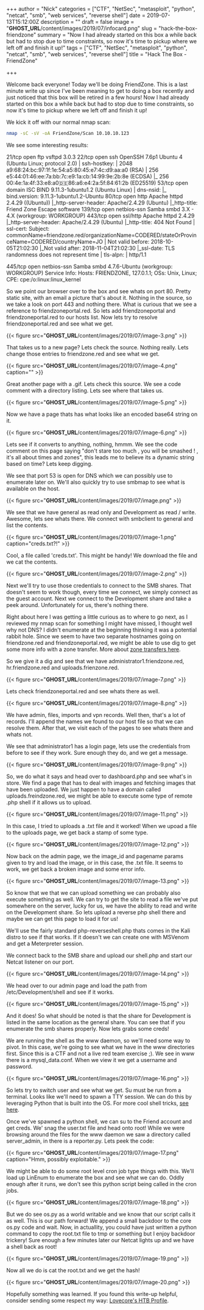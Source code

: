 +++
author = "Nick"
categories = ["CTF", "NetSec", "metasploit", "python", "netcat", "smb", "web services", "reverse shell"]
date = 2019-07-13T15:12:00Z
description = ""
draft = false
image = "__GHOST_URL__/content/images/2019/07/infocard.png"
slug = "hack-the-box-friendzone"
summary = "Now I had already started on this box a while back but had to stop due to time constraints, so now it's time to pickup where we left off and finish it up!"
tags = ["CTF", "NetSec", "metasploit", "python", "netcat", "smb", "web services", "reverse shell"]
title = "Hack The Box - FriendZone"

+++


Welcome back everyone! Today we'll be doing FriendZone. This is a last minute write up since I've been meaning to get to doing a box recently and just noticed that this box will be retired in a few hours! Now I had already started on this box a while back but had to stop due to time constraints, so now it's time to pickup where we left off and finish it up!

We kick it off with our normal nmap scan:

```bash
nmap -sC -sV -oA FriendZone/Scan 10.10.10.123
```

We see some interesting results:

21/tcp  open  ftp         vsftpd 3.0.3
22/tcp  open  ssh         OpenSSH 7.6p1 Ubuntu 4 (Ubuntu Linux; protocol 2.0)
| ssh-hostkey: 
|   2048 a9:68:24:bc:97:1f:1e:54:a5:80:45:e7:4c:d9:aa:a0 (RSA)
|   256 e5:44:01:46:ee:7a:bb:7c:e9:1a:cb:14:99:9e:2b:8e (ECDSA)
|_  256 00:4e:1a:4f:33:e8:a0:de:86:a6:e4:2a:5f:84:61:2b (ED25519)
53/tcp  open  domain      ISC BIND 9.11.3-1ubuntu1.2 (Ubuntu Linux)
| dns-nsid: 
|_  bind.version: 9.11.3-1ubuntu1.2-Ubuntu
80/tcp  open  http        Apache httpd 2.4.29 ((Ubuntu))
|_http-server-header: Apache/2.4.29 (Ubuntu)
|_http-title: Friend Zone Escape software
139/tcp open  netbios-ssn Samba smbd 3.X - 4.X (workgroup: WORKGROUP)
443/tcp open  ssl/http    Apache httpd 2.4.29
|_http-server-header: Apache/2.4.29 (Ubuntu)
|_http-title: 404 Not Found
| ssl-cert: Subject: commonName=friendzone.red/organizationName=CODERED/stateOrProvinceName=CODERED/countryName=JO
| Not valid before: 2018-10-05T21:02:30
|_Not valid after:  2018-11-04T21:02:30
|_ssl-date: TLS randomness does not represent time
| tls-alpn: 
|   http/1.1

445/tcp open  netbios-ssn Samba smbd 4.7.6-Ubuntu (workgroup: WORKGROUP)
Service Info: Hosts: FRIENDZONE, 127.0.1.1; OSs: Unix, Linux; CPE: cpe:/o:linux:linux_kernel

So we point our browser over to the box and see whats on port 80. Pretty static site, with an email a picture that's about it. Nothing in the source, so we take a look on port 443 and nothing there. What is curious that we see a reference to friendzoneportal.red. So lets add friendzoneportal and friendzoneportal.red to our hosts list. Now lets try to resolve friendzoneportal.red and see what we get.

{{< figure src="__GHOST_URL__/content/images/2019/07/image-3.png" >}}

That takes us to a new page? Lets check the source. Nothing really. Lets change those entries to friendzone.red and see what we get.

{{< figure src="__GHOST_URL__/content/images/2019/07/image-4.png" caption="" >}}

Great another page with a .gif. Lets check this source. We see a code comment with a directory listing. Lets see where that takes us.

{{< figure src="__GHOST_URL__/content/images/2019/07/image-5.png" >}}

Now we have a page thats has what looks like an encoded base64 string on it.

{{< figure src="__GHOST_URL__/content/images/2019/07/image-6.png" >}}

Lets see if it converts to anything, nothing, hmmm. We see the code comment on this page saying "don't stare too much , you will be smashed ! , it's all about times and zones", this leads me to believe its a dynamic string based on time? Lets keep digging.

We see that port 53 is open for DNS which we can possibly use to enumerate later on. We'll also quickly try to use smbmap to see what is available on the host.

{{< figure src="__GHOST_URL__/content/images/2019/07/image.png" >}}

We see that we have general as read only and Development as read / write. Awesome, lets see whats there. We connect with smbclient to general and list the contents.

{{< figure src="__GHOST_URL__/content/images/2019/07/image-1.png" caption="creds.txt?!" >}}

Cool, a file called 'creds.txt'. This might be handy! We download the file and we cat the contents.

{{< figure src="__GHOST_URL__/content/images/2019/07/image-2.png" >}}

Next we'll try to use those credentials to connect to the SMB shares. That doesn't seem to work though, every time we connect, we simply connect as the guest account. Next we connect to the Development share and take a peek around. Unfortunately for us, there's nothing there.

Right about here I was getting a little curious as to where to go next, as I reviewed my nmap scan for something I might have missed, I thought well why not DNS? I didn't enumerate at the beginning thinking it was a potential rabbit hole. Since we seem to have two separate hostnames going on friendzone.red and friendzoneportal.red, we might be able to use dig to get some more info with a zone transfer. More about [zone transfers here](https://digi.ninja/projects/zonetransferme.php).

So we give it a dig and see that we have administrator1.friendzone.red, hr.friendzone.red and uploads.frienzone.red.

{{< figure src="__GHOST_URL__/content/images/2019/07/image-7.png" >}}

Lets check friendzoneportal.red and see whats there as well.

{{< figure src="__GHOST_URL__/content/images/2019/07/image-8.png" >}}

We have admin, files, imports and vpn records. Well then, that's a lot of records. I'll append the names we found to our host file so that we can resolve them. After that, we visit each of the pages to see whats there and whats not.

We see that administrator1 has a login page, lets use the credentials from before to see if they work. Sure enough they do, and we get a message.

{{< figure src="__GHOST_URL__/content/images/2019/07/image-9.png" >}}

So, we do what it says and head over to dashboard.php and see what's in store. We find a page that has to deal with images and fetching images that have been uploaded. We just happen to have a domain called uploads.freindzone.red, we might be able to execute some type of remote .php shell if it allows us to upload.

{{< figure src="__GHOST_URL__/content/images/2019/07/image-11.png" >}}

In this case, I tried to uploads a .txt file and it worked! When we upoad a file to the uploads page, we get back a stamp of some type.

{{< figure src="__GHOST_URL__/content/images/2019/07/image-12.png" >}}

Now back on the admin page, we the image_id and pagename params given to try and load the image, or in this case, the .txt file. It seems to work, we get back a broken image and some error info.

{{< figure src="__GHOST_URL__/content/images/2019/07/image-13.png" >}}

So know that we that we can upload something we can probably also execute something as well. We can try to get the site to read a file we've put somewhere on the server, lucky for us, we have the ability to read and write on the Development share. So lets upload a reverse php shell there and maybe we can get this page to load it for us!

We'll use the fairly standard php-reverseshell.php thats comes in the Kali distro to see if that works. If it doesn't we can create one with MSVenom and get a Meterpreter session.

We connect back to the SMB share and upload our shell.php and start our Netcat listener on our port.

{{< figure src="__GHOST_URL__/content/images/2019/07/image-14.png" >}}

We head over to our admin page and load the path from /etc/Development/shell and see if it works.

{{< figure src="__GHOST_URL__/content/images/2019/07/image-15.png" >}}

And it does! So what should be noted is that the share for Development is listed in the same location as the general share. You can see that if you enumerate the smb shares properly. Now lets grabs some creds!

We are running the shell as the www daemon, so we'll need some way to pivot. In this case, we're going to see what we have in the www directories first. Since this is a CTF and not a live red team exercise ;). We see in www there is a mysql_data.conf. When we view it we get a username and password.

{{< figure src="__GHOST_URL__/content/images/2019/07/image-16.png" >}}

So lets try to switch user and see what we get. Su must be run from a terminal. Looks like we'll need to spawn a TTY session. We can do this by leveraging Python that is built into the OS. For more cool shell tricks, [see here](https://netsec.ws/?p=337).

Once we've spawned a python shell, we can su to the Friend account and get creds. We' snag the user.txt file and head onto root! While we were browsing around the files for the www daemon we saw a directory called server_admin, in there is a reporter.py. Lets peek the code:

{{< figure src="__GHOST_URL__/content/images/2019/07/image-17.png" caption="Hmm, possibly exploitable." >}}

We might be able to do some root level cron job type things with this. We'll load up LinEnum to enumerate the box and see what we can do. Oddly enough after it runs, we don't see this python script being called in the cron jobs.

{{< figure src="__GHOST_URL__/content/images/2019/07/image-18.png" >}}

But we do see os.py as a world writable and we know that our script calls it as well. This is our path forward! We append a small backdoor to the core os.py code and wait. Now, in actuallity, you could have just written a python command to copy the root.txt file to tmp or something but I enjoy backdoor trickery!  Sure enough a few minutes later our Netcat lights up and we have a shell back as root!

{{< figure src="__GHOST_URL__/content/images/2019/07/image-19.png" >}}

Now all we do is cat the root.txt and we get the hash!

{{< figure src="__GHOST_URL__/content/images/2019/07/image-20.png" >}}

Hopefully something was learned. If you found this write-up helpful, consider sending some respect my way: [Lovecore's HTB Profile](https://www.hackthebox.eu/home/users/profile/95635).

